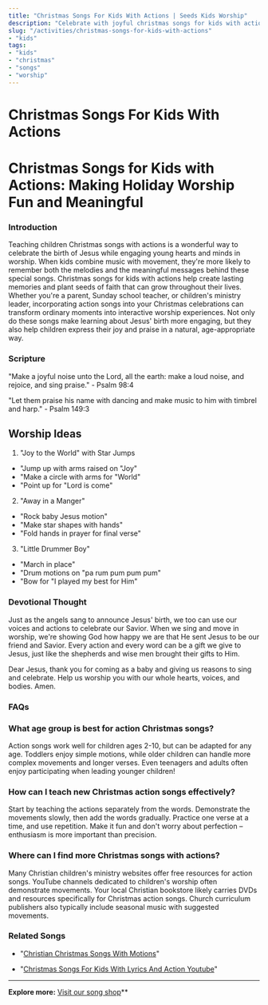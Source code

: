 ```yaml
---
title: "Christmas Songs For Kids With Actions | Seeds Kids Worship"
description: "Celebrate with joyful christmas songs for kids with actions featuring biblical Christmas themes. Holiday worship music for children and families."
slug: "/activities/christmas-songs-for-kids-with-actions"
- "kids"
tags:
- "kids"
- "christmas"
- "songs"
- "worship"
---
```


# Christmas Songs For Kids With Actions

# Christmas Songs for Kids with Actions: Making Holiday Worship Fun and Meaningful

### Introduction
Teaching children Christmas songs with actions is a wonderful way to celebrate the birth of Jesus while engaging young hearts and minds in worship. When kids combine music with movement, they're more likely to remember both the melodies and the meaningful messages behind these special songs. Christmas songs for kids with actions help create lasting memories and plant seeds of faith that can grow throughout their lives. Whether you're a parent, Sunday school teacher, or children's ministry leader, incorporating action songs into your Christmas celebrations can transform ordinary moments into interactive worship experiences. Not only do these songs make learning about Jesus' birth more engaging, but they also help children express their joy and praise in a natural, age-appropriate way.

### Scripture
"Make a joyful noise unto the Lord, all the earth: make a loud noise, and rejoice, and sing praise." - Psalm 98:4

"Let them praise his name with dancing and make music to him with timbrel and harp." - Psalm 149:3

## Worship Ideas
1. "Joy to the World" with Star Jumps
- "Jump up with arms raised on "Joy"
- "Make a circle with arms for "World"
- "Point up for "Lord is come"

2. "Away in a Manger"
- "Rock baby Jesus motion"
- "Make star shapes with hands"
- "Fold hands in prayer for final verse"

3. "Little Drummer Boy"
- "March in place"
- "Drum motions on "pa rum pum pum pum"
- "Bow for "I played my best for Him"

### Devotional Thought
Just as the angels sang to announce Jesus' birth, we too can use our voices and actions to celebrate our Savior. When we sing and move in worship, we're showing God how happy we are that He sent Jesus to be our friend and Savior. Every action and every word can be a gift we give to Jesus, just like the shepherds and wise men brought their gifts to Him.

Dear Jesus, thank you for coming as a baby and giving us reasons to sing and celebrate. Help us worship you with our whole hearts, voices, and bodies. Amen.

### FAQs

### What age group is best for action Christmas songs?
Action songs work well for children ages 2-10, but can be adapted for any age. Toddlers enjoy simple motions, while older children can handle more complex movements and longer verses. Even teenagers and adults often enjoy participating when leading younger children!

### How can I teach new Christmas action songs effectively?
Start by teaching the actions separately from the words. Demonstrate the movements slowly, then add the words gradually. Practice one verse at a time, and use repetition. Make it fun and don't worry about perfection – enthusiasm is more important than precision.

### Where can I find more Christmas songs with actions?
Many Christian children's ministry websites offer free resources for action songs. YouTube channels dedicated to children's worship often demonstrate movements. Your local Christian bookstore likely carries DVDs and resources specifically for Christmas action songs. Church curriculum publishers also typically include seasonal music with suggested movements.

### Related Songs

- "[Christian Christmas Songs With Motions](/activities/christian-christmas-songs-with-motions/)"

- "[Christmas Songs For Kids With Lyrics And Action Youtube](/activities/christmas-songs-for-kids-with-lyrics-and-action-youtube/)"

---

**Explore more:** [Visit our song shop](https://seedskidsworship.com/shop)**

<!-- Schema Markup -->
<script type="application/ld+json">
{
  "@context": "https://schema.org",
  "@type": "MusicRecording",
  "name": "Christmas Songs For Kids With Actions",
  "byArtist": {
    "@type": "MusicGroup",
    "name": "Seeds Kids Worship"
  },
  "isFamilyFriendly": true,
  "url": "https://seedskidsworship.com/activities/christmas-songs-for-kids-with-actions/"
}
</script>